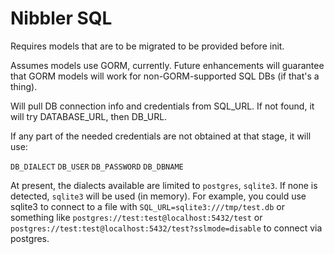 # Nibbler SQL

Requires models that are to be migrated to be provided before init.

Assumes models use GORM, currently.  Future enhancements will guarantee
that GORM models will work for non-GORM-supported SQL DBs (if that's a thing).

Will pull DB connection info and credentials from SQL_URL.  If not found,
it will try DATABASE_URL, then DB_URL.

If any part of the needed credentials are not obtained at that stage, it will use:

`DB_DIALECT`
`DB_USER`
`DB_PASSWORD`
`DB_DBNAME`

At present, the dialects available are limited to `postgres`, `sqlite3`.  If none is detected,
`sqlite3` will be used (in memory).  For example, you could use sqlite3 to connect to a file with `SQL_URL=sqlite3:///tmp/test.db`
or something like `postgres://test:test@localhost:5432/test` or `postgres://test:test@localhost:5432/test?sslmode=disable` to connect via postgres.
